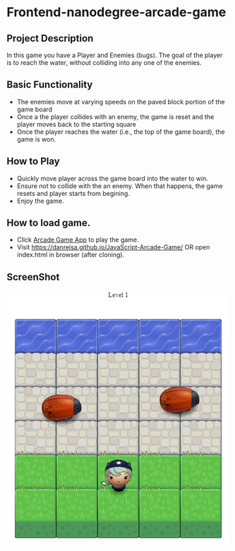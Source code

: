 # Frontend-nanodegree-arcade-game
 


## Project Description
In this game you have a Player and Enemies (bugs). The goal of the player is to reach the water, without colliding into any one of the enemies.

## Basic Functionality
* The enemies move at varying speeds on the paved block portion of the game board
* Once a the player collides with an enemy, the game is reset and the player moves back to the starting square
* Once the player reaches the water (i.e., the top of the game board), the game is won.


## How to Play
* Quickly move player across the game board into the water to win.
* Ensure not to collide with the an enemy. When that happens, the game resets and player starts from begining.
* Enjoy the game.

## How to load game.
* Click [Arcade Game App](https://danrejsa.github.io/JavaScript-Arcade-Game/) to play the game.
* Visit https://danrejsa.github.io/JavaScript-Arcade-Game/ OR open index.html in browser (after cloning).



## ScreenShot
![Screenshot](screenshot.png)











